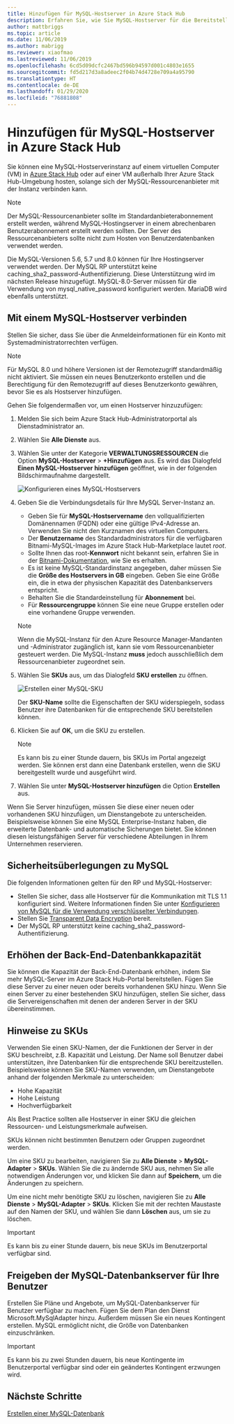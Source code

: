 ```yaml
---
title: Hinzufügen für MySQL-Hostserver in Azure Stack Hub
description: Erfahren Sie, wie Sie MySQL-Hostserver für die Bereitstellung über den MySQL-Adapterressourcenanbieter hinzufügen.
author: mattbriggs
ms.topic: article
ms.date: 11/06/2019
ms.author: mabrigg
ms.reviewer: xiaofmao
ms.lastreviewed: 11/06/2019
ms.openlocfilehash: 6cd5d09dcfc2467bd596b94597d001c4803e1655
ms.sourcegitcommit: fd5d217d3a8adeec2f04b74d4728e709a4a95790
ms.translationtype: HT
ms.contentlocale: de-DE
ms.lasthandoff: 01/29/2020
ms.locfileid: "76881808"
---
```

# <a name="add-mysql-hosting-servers-in-azure-stack-hub"></a>Hinzufügen für MySQL-Hostserver in Azure Stack Hub

Sie können eine MySQL-Hostserverinstanz auf einem virtuellen Computer (VM) in [Azure Stack Hub](azure-stack-overview.md) oder auf einer VM außerhalb Ihrer Azure Stack Hub-Umgebung hosten, solange sich der MySQL-Ressourcenanbieter mit der Instanz verbinden kann.

> [!NOTE]
> Der MySQL-Ressourcenanbieter sollte im Standardanbieterabonnement erstellt werden, während MySQL-Hostingserver in einem abrechenbaren Benutzerabonnement erstellt werden sollten. Der Server des Ressourcenanbieters sollte nicht zum Hosten von Benutzerdatenbanken verwendet werden.

Die MySQL-Versionen 5.6, 5.7 und 8.0 können für Ihre Hostingserver verwendet werden. Der MySQL RP unterstützt keine caching_sha2_password-Authentifizierung. Diese Unterstützung wird im nächsten Release hinzugefügt. MySQL-8.0-Server müssen für die Verwendung von mysql_native_password konfiguriert werden. MariaDB wird ebenfalls unterstützt.

## <a name="connect-to-a-mysql-hosting-server"></a>Mit einem MySQL-Hostserver verbinden

Stellen Sie sicher, dass Sie über die Anmeldeinformationen für ein Konto mit Systemadministratorrechten verfügen.

> [!NOTE]
> Für MySQL 8.0 und höhere Versionen ist der Remotezugriff standardmäßig nicht aktiviert. Sie müssen ein neues Benutzerkonto erstellen und die Berechtigung für den Remotezugriff auf dieses Benutzerkonto gewähren, bevor Sie es als Hostserver hinzufügen.

Gehen Sie folgendermaßen vor, um einen Hostserver hinzuzufügen:

1. Melden Sie sich beim Azure Stack Hub-Administratorportal als Dienstadministrator an.
2. Wählen Sie **Alle Dienste** aus.
3. Wählen Sie unter der Kategorie **VERWALTUNGSRESSOURCEN** die Option **MySQL-Hostserver** >  **+Hinzufügen** aus. Es wird das Dialogfeld **Einen MySQL-Hostserver hinzufügen** geöffnet, wie in der folgenden Bildschirmaufnahme dargestellt.

   ![Konfigurieren eines MySQL-Hostservers](./media/azure-stack-mysql-rp-deploy/mysql-add-hosting-server-2.png)

4. Geben Sie die Verbindungsdetails für Ihre MySQL Server-Instanz an.

   * Geben Sie für **MySQL-Hostservername** den vollqualifizierten Domänennamen (FQDN) oder eine gültige IPv4-Adresse an. Verwenden Sie nicht den Kurznamen des virtuellen Computers.
   * Der **Benutzername** des Standardadministrators für die verfügbaren Bitnami-MySQL-Images im Azure Stack Hub-Marketplace lautet *root*.
   * Sollte Ihnen das root-**Kennwort** nicht bekannt sein, erfahren Sie in der [Bitnami-Dokumentation](https://docs.bitnami.com/azure/faq/#how-to-find-application-credentials), wie Sie es erhalten.
   * Es ist keine MySQL-Standardinstanz angegeben, daher müssen Sie die **Größe des Hostservers in GB** eingeben. Geben Sie eine Größe ein, die in etwa der physischen Kapazität des Datenbankservers entspricht.
   * Behalten Sie die Standardeinstellung für **Abonnement** bei.
   * Für **Ressourcengruppe** können Sie eine neue Gruppe erstellen oder eine vorhandene Gruppe verwenden.

   > [!NOTE]
   > Wenn die MySQL-Instanz für den Azure Resource Manager-Mandanten und -Administrator zugänglich ist, kann sie vom Ressourcenanbieter gesteuert werden. Die MySQL-Instanz **muss** jedoch ausschließlich dem Ressourcenanbieter zugeordnet sein.

5. Wählen Sie **SKUs** aus, um das Dialogfeld **SKU erstellen** zu öffnen.

   ![Erstellen einer MySQL-SKU](./media/azure-stack-mysql-rp-deploy/mysql-new-sku.png)

   Der **SKU-Name** sollte die Eigenschaften der SKU widerspiegeln, sodass Benutzer ihre Datenbanken für die entsprechende SKU bereitstellen können.

6. Klicken Sie auf **OK**, um die SKU zu erstellen.
   > [!NOTE]
   > Es kann bis zu einer Stunde dauern, bis SKUs im Portal angezeigt werden. Sie können erst dann eine Datenbank erstellen, wenn die SKU bereitgestellt wurde und ausgeführt wird.

7. Wählen Sie unter **MySQL-Hostserver hinzufügen** die Option **Erstellen** aus.

Wenn Sie Server hinzufügen, müssen Sie diese einer neuen oder vorhandenen SKU hinzufügen, um Dienstangebote zu unterscheiden. Beispielsweise können Sie eine MySQL Enterprise-Instanz haben, die erweiterte Datenbank- und automatische Sicherungen bietet. Sie können diesen leistungsfähigen Server für verschiedene Abteilungen in Ihrem Unternehmen reservieren.

## <a name="security-considerations-for-mysql"></a>Sicherheitsüberlegungen zu MySQL

Die folgenden Informationen gelten für den RP und MySQL-Hostserver:

* Stellen Sie sicher, dass alle Hostserver für die Kommunikation mit TLS 1.1 konfiguriert sind. Weitere Informationen finden Sie unter [Konfigurieren von MySQL für die Verwendung verschlüsselter Verbindungen](https://dev.mysql.com/doc/refman/5.7/en/using-encrypted-connections.html).
* Stellen Sie [Transparent Data Encryption](https://dev.mysql.com/doc/mysql-secure-deployment-guide/5.7/en/secure-deployment-data-encryption.html) bereit.
* Der MySQL RP unterstützt keine caching_sha2_password-Authentifizierung.

## <a name="increase-backend-database-capacity"></a>Erhöhen der Back-End-Datenbankkapazität

Sie können die Kapazität der Back-End-Datenbank erhöhen, indem Sie mehr MySQL-Server im Azure Stack Hub-Portal bereitstellen. Fügen Sie diese Server zu einer neuen oder bereits vorhandenen SKU hinzu. Wenn Sie einen Server zu einer bestehenden SKU hinzufügen, stellen Sie sicher, dass die Servereigenschaften mit denen der anderen Server in der SKU übereinstimmen.

## <a name="sku-notes"></a>Hinweise zu SKUs
Verwenden Sie einen SKU-Namen, der die Funktionen der Server in der SKU beschreibt, z.B. Kapazität und Leistung. Der Name soll Benutzer dabei unterstützen, ihre Datenbanken für die entsprechende SKU bereitzustellen. Beispielsweise können Sie SKU-Namen verwenden, um Dienstangebote anhand der folgenden Merkmale zu unterscheiden:
  
* Hohe Kapazität
* Hohe Leistung
* Hochverfügbarkeit

Als Best Practice sollten alle Hostserver in einer SKU die gleichen Ressourcen- und Leistungsmerkmale aufweisen.

SKUs können nicht bestimmten Benutzern oder Gruppen zugeordnet werden.

Um eine SKU zu bearbeiten, navigieren Sie zu **Alle Dienste** > **MySQL-Adapter** > **SKUs**. Wählen Sie die zu ändernde SKU aus, nehmen Sie alle notwendigen Änderungen vor, und klicken Sie dann auf **Speichern**, um die Änderungen zu speichern. 

Um eine nicht mehr benötigte SKU zu löschen, navigieren Sie zu **Alle Dienste** > **MySQL-Adapter** > **SKUs**. Klicken Sie mit der rechten Maustaste auf den Namen der SKU, und wählen Sie dann **Löschen** aus, um sie zu löschen.

> [!IMPORTANT]
> Es kann bis zu einer Stunde dauern, bis neue SKUs im Benutzerportal verfügbar sind.

## <a name="make-mysql-database-servers-available-to-your-users"></a>Freigeben der MySQL-Datenbankserver für Ihre Benutzer

Erstellen Sie Pläne und Angebote, um MySQL-Datenbankserver für Benutzer verfügbar zu machen. Fügen Sie dem Plan den Dienst Microsoft.MySqlAdapter hinzu. Außerdem müssen Sie ein neues Kontingent erstellen. MySQL ermöglicht nicht, die Größe von Datenbanken einzuschränken.

> [!IMPORTANT]
> Es kann bis zu zwei Stunden dauern, bis neue Kontingente im Benutzerportal verfügbar sind oder ein geändertes Kontingent erzwungen wird.

## <a name="next-steps"></a>Nächste Schritte

[Erstellen einer MySQL-Datenbank](azure-stack-mysql-resource-provider-databases.md)
